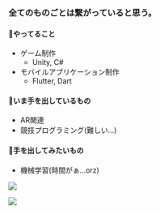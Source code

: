 ### 全てのものごとは繋がっていると思う。

#### :palm_tree:やってること
- ゲーム制作
  - Unity, C#
- モバイルアプリケーション制作
  - Flutter, Dart

#### :eyes:いま手を出しているもの
- AR関連
- 競技プログラミング(難しい...)

#### 🤔手を出してみたいもの
- 機械学習(時間がぁ...orz)

![](https://github-readme-stats.vercel.app/api?username=keigo194547&count_private=true&show_icons=true&theme=dracula) 

![](https://github-readme-stats.vercel.app/api/top-langs/?username=keigo194547&layout=compact&theme=dracula)
